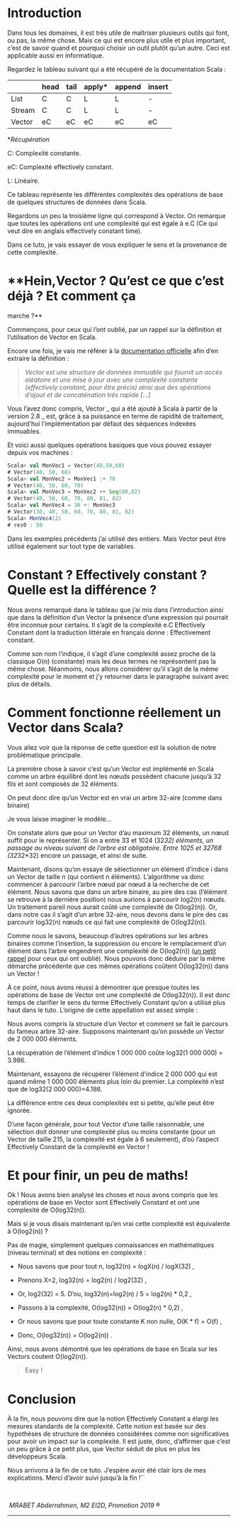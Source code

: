 # **Introduction**



Dans tous les domaines, il est très utile de maîtriser plusieurs outils qui font, ou pas, la même chose. Mais ce qui est encore plus utile et plus important, c’est de savoir quand et pourquoi choisir un outil plutôt qu’un autre. Ceci est applicable aussi en informatique.

Regardez le tableau suivant qui a été récupéré de la documentation Scala :

|        | head | tail | apply* | append | insert |
| ------ | ---- | ---- | ------ | ------ | ------ |
| List   | C    | C    | L      | L      | -      |
| Stream | C    | C    | L      | L      | -      |
| Vector | eC   | eC   | eC     | eC     | eC     |

**Récupération*

C: Complexité constante.

eC: Complexité effectively constant.

L: Linéaire.

Ce tableau représente les différentes complexités des opérations de base de quelques structures de données dans Scala.

Regardons un peu la troisième ligne qui correspond à Vector. On remarque que toutes les opérations ont une complexité qui est égale à e.C (Ce qui veut dire en anglais effectively constant time).

Dans ce tuto, je vais essayer de vous expliquer le sens et la provenance de cette complexité.




# **Hein,Vector ? Qu’est ce que c’est déjà ? Et comment ça
marche ?**



Commençons, pour ceux qui l’ont oublié, par un rappel sur la définition et l’utilisation de Vector en Scala.

Encore une fois, je vais me référer à la [documentation officielle](https://www.scala-lang.org/api/2.12.2/scala/collection/immutable/Vector.html) afin d’en extraire la définition :  

>  *Vector est une structure de données immuable qui fournit un accès aléatoire et une mise à jour avec une complexité constante (effectively constant, pour être précis) ainsi que des opérations d’ajout et de concaténation très rapide* *[…]*
>   

Vous l’avez donc compris, Vector _ qui a été ajouté à Scala à partir de la version 2.8 _ est, grâce à sa puissance en terme de rapidité de traitement, aujourd’hui l’implémentation par défaut des séquences indexées immuables.



Et voici aussi quelques opérations basiques que vous pouvez essayer depuis vos machines :  

```scala
Scala> val MonVec1 = Vector(40,50,60)
# Vector(40, 50, 60)
Scala> val MonVec2 = MonVec1 :+ 70
# Vector(40, 50, 60, 70)
Scala> val MonVec3 = MonVec2 ++ Seq(80,82)
# Vector(40, 50, 60, 70, 80, 81, 82)
Scala> val MonVec4 = 30 +: MonVec3
# Vector(30, 40, 50, 60, 70, 80, 81, 82)
Scala> MonVec4(2)
# res0 : 50
```

Dans les exemples précédents j’ai utilisé des entiers. Mais Vector peut être utilisé également sur tout type de variables.




# Constant ? Effectively constant ? Quelle est la différence ?



 Nous avons remarqué dans le tableau que j’ai mis dans l’introduction ainsi que dans la définition d’un Vector la présence d’une expression qui pourrait être inconnue pour certains. Il s’agit de la complexité e.C Effectively Constant dont la traduction littérale en français donne : Effectivement constant.

Comme son nom l’indique, il s’agit d’une complexité assez proche de la classique O(n) (constante) mais les deux termes ne représentent pas la même chose. Néanmoins, nous allons considérer qu’il s’agit de la même complexité pour le moment et j’y retourner dans le paragraphe suivant avec plus de détails.




# Comment fonctionne réellement un Vector dans Scala?



Vous allez voir que la réponse de cette question est la solution de notre problématique principale.

La première chose à savoir c’est qu’un Vector est implémenté en Scala comme un arbre équilibré dont les nœuds possèdent chacune jusqu’à 32 fils et sont composés de 32 éléments.

On peut donc dire qu’un Vector est en vrai un arbre 32-aire (comme dans binaire)

Je vous laisse imaginer le modèle…

On constate alors que pour un Vector d’au maximum 32 éléments, un nœud suffit pour le représenter. Si on a entre 33 et 1024 (32*32) éléments, un passage au niveau suivant de l’arbre est obligatoire. Entre 1025 et 32768 (32*32*32) encore un passage, et ainsi de suite.


  

Maintenant, disons qu’on essaye de sélectionner un élément d’indice i dans un Vector de taille n (qui contient n éléments). L’algorithme va donc commencer à parcourir l’arbre nœud par nœud à la recherche de cet élément. Nous savons que dans un arbre binaire, au pire des cas (l’élément se retrouve à la dernière position) nous aurions à parcourir log2(n) nœuds. Un traitement pareil nous aurait coûté une complexité de O(log2(n)). Or, dans notre cas il s’agit d’un arbre 32-aire, nous devons dans le pire des cas parcourir log32(n) nœuds ce qui fait une complexité de O(log32(n)).

Comme nous le savons, beaucoup d’autres opérations sur les arbres binaires comme l’insertion, la suppression ou encore le remplacement d’un élément dans l’arbre engendrent une complexité de O(log2(n)) ([un petit rappel](http://mikefroh.blogspot.com/2011/03/immutable-binary-trees.html) pour ceux qui ont oublié). Nous pouvons donc déduire par la même démarche précédente que ces mêmes opérations coûtent O(log32(n)) dans un Vector !


  

À ce point, nous avons réussi à démontrer que presque toutes les opérations de base de Vector ont une complexité de O(log32(n)). Il est donc temps de clarifier le sens du terme Effectively Constant qu’on a utilisé plus haut dans le tuto. L’origine de cette appellation est assez simple :

Nous avons compris la structure d’un Vector et comment se fait le parcours du fameux arbre 32-aire. Supposons maintenant qu’on possède un Vector de 2 000 000 éléments.

La récupération de l’élément d’indice 1 000 000 coûte log32(1 000 000) = 3.986.

Maintenant, essayons de récupérer l’élément d’indice 2 000 000 qui est quand même 1 000 000 éléments plus loin du premier. La complexité n’est que de log32(2 000 000)=4.186.

La différence entre ces deux complexités est si petite, qu’elle peut être ignorée.

D’une façon générale, pour tout Vector d’une taille raisonnable, une sélection doit donner une complexité plus ou moins constante (pour un Vector de taille 215, la complexité est égale à 6 seulement), d’où l’aspect Effectively Constant de la complexité en Vector !




# Et pour finir, un peu de maths!



Ok ! Nous avons bien analysé les choses et nous avons compris que les opérations de base en Vector sont Effectively Constant et ont une complexité de O(log32(n)).  

Mais si je vous disais maintenant qu’en vrai cette complexité est équivalente à O(log2(n)) ?  

Pas de magie, simplement quelques connaissances en mathématiques (niveau terminal) et des notions en complexité :  

- Nous savons que pour tout n, log32(n) = logX(n) / logX(32) ,

- Prenons X=2, log32(n) = log2(n) / log2(32) ,

- Or, log2(32) = 5. D’ou, log32(n)=log2(n) / 5 = log2(n) * 0,2 ,

- Passons à la complexité, O(log32(n)) = O(log2(n) * 0,2) ,

- Or nous savons que pour toute constante K non nulle, O(K * f) = O(f) ,

- Donc, O(log32(n)) = O(log2(n)) .

  
    

Ainsi, nous avons démontré que les opérations de base en Scala sur les Vectors coutent O(log2(n)).

> Easy !




# Conclusion



À la fin, nous pouvons dire que la notion Effectively Constant a élargi les mesures standards de la complexité. Cette notion est basée sur des hypothèses de structure de données considérées comme non significatives pour avoir un impact sur la complexité. Il est juste, donc, d’affirmer que c’est un peu grâce à ce petit plus, que Vector séduit de plus en plus les développeurs Scala.


  

Nous arrivons à la fin de ce tuto. J’espère avoir été clair lors de mes explications. Merci d’avoir suivi jusqu’à la fin !``



​													





*​													MRABET Abderrahmen, M2 EI2D, Promotion 2019* ®

------

